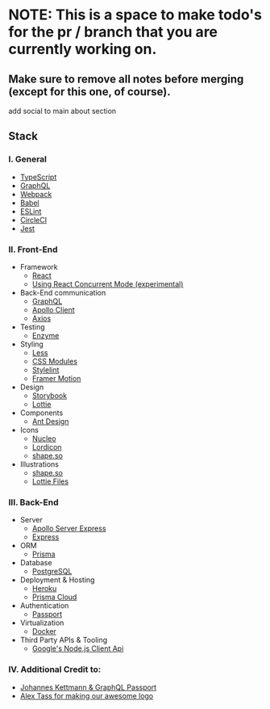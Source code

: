 # NOTE: This is a space to make todo's for the pr / branch that you are currently working on. 
Make sure to remove all notes before merging (except for this one, of course).
----------------------------------------------------------------------------------------------------

add social to main about section

## Stack

### I. General

* [TypeScript](https://www.typescriptlang.org/)
* [GraphQL](https://graphql.org/)
* [Webpack](https://webpack.js.org)
* [Babel](https://babeljs.io)
* [ESLint](https://eslint.org)
* [CircleCI](https://circleci.com)
* [Jest](https://jestjs.io)

### II. Front-End

* Framework
  * [React](https://reactjs.org)
  * [Using React Concurrent Mode (experimental)](https://reactjs.org/docs/concurrent-mode-intro.html)
* Back-End communication
  * [GraphQL](https://graphql.org/)
  * [Apollo Client](https://www.apollographql.com/docs/react/)
  * [Axios](https://github.com/axios/axios)
* Testing  
  * [Enzyme](https://airbnb.io/enzyme/)
* Styling
  * [Less](http://lesscss.org/)
  * [CSS Modules](https://github.com/css-modules/css-modules)
  * [Stylelint](https://stylelint.io/)
  * [Framer Motion](https://www.framer.com/motion/)
* Design
  * [Storybook](https://storybook.js.org)
  * [Lottie](https://airbnb.io/lottie/#/)
* Components
  * [Ant Design](https://ant.design/)
* Icons  
  * [Nucleo](https://nucleoapp.com/)
  * [Lordicon](https://lordicon.com/)
  * [shape.so](https://shape.so/)
* Illustrations
  * [shape.so](https://shape.so/)
  * [Lottie Files](https://lottiefiles.com/)
  
### III. Back-End

* Server
  * [Apollo Server Express](https://www.apollographql.com/docs/apollo-server/v1/servers/express/)
  * [Express](https://expressjs.com/)
* ORM
  * [Prisma](https://www.prisma.io/)
* Database  
  * [PostgreSQL](https://www.postgresql.org/)
* Deployment & Hosting
  * [Heroku](https://www.heroku.com/)
  * [Prisma Cloud](https://www.prisma.io/cloud)
* Authentication
  * [Passport](http://www.passportjs.org/)
* Virtualization
  * [Docker](https://www.docker.com/)
* Third Party APIs & Tooling  
  * [Google's Node.js Client Api](https://github.com/googleapis/google-api-nodejs-client#google-apis-nodejs-client)

### IV. Additional Credit to:
* [Johannes Kettmann & GraphQL Passport](https://github.com/jkettmann/graphql-passport)
* [Alex Tass for making our awesome logo](https://alextass.com/)
